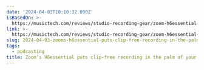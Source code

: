 ```yaml
---
date: '2024-04-03T10:10:32.000Z'
isBasedOn: >-
  https://musictech.com/reviews/studio-recording-gear/zoom-h6essential-review/?utm_source=feedly&utm_medium=rss&utm_campaign=zoom-h6essential-review
link: >-
  https://musictech.com/reviews/studio-recording-gear/zoom-h6essential-review/?utm_source=feedly&utm_medium=rss&utm_campaign=zoom-h6essential-review
slug: 2024-04-03-zooms-h6essential-puts-clip-free-recording-in-the-palm-of-your-hand
tags:
  - podcasting
title: Zoom’s H6essential puts clip-free recording in the palm of your hand
---
```


